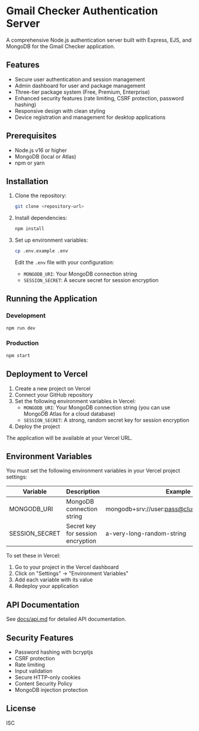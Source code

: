 # Gmail Checker Authentication Server

A comprehensive Node.js authentication server built with Express, EJS, and MongoDB for the Gmail Checker application.

## Features

- Secure user authentication and session management
- Admin dashboard for user and package management
- Three-tier package system (Free, Premium, Enterprise)
- Enhanced security features (rate limiting, CSRF protection, password hashing)
- Responsive design with clean styling
- Device registration and management for desktop applications

## Prerequisites

- Node.js v16 or higher
- MongoDB (local or Atlas)
- npm or yarn

## Installation

1. Clone the repository:
   ```bash
   git clone <repository-url>
   ```

2. Install dependencies:
   ```bash
   npm install
   ```

3. Set up environment variables:
   ```bash
   cp .env.example .env
   ```
   
   Edit the `.env` file with your configuration:
   - `MONGODB_URI`: Your MongoDB connection string
   - `SESSION_SECRET`: A secure secret for session encryption

## Running the Application

### Development
```bash
npm run dev
```

### Production
```bash
npm start
```

## Deployment to Vercel

1. Create a new project on Vercel
2. Connect your GitHub repository
3. Set the following environment variables in Vercel:
   - `MONGODB_URI`: Your MongoDB connection string (you can use MongoDB Atlas for a cloud database)
   - `SESSION_SECRET`: A strong, random secret key for session encryption
4. Deploy the project

The application will be available at your Vercel URL.

## Environment Variables

You must set the following environment variables in your Vercel project settings:

| Variable | Description | Example |
|----------|-------------|---------|
| MONGODB_URI | MongoDB connection string | mongodb+srv://user:pass@cluster.mongodb.net/db |
| SESSION_SECRET | Secret key for session encryption | a-very-long-random-string |

To set these in Vercel:
1. Go to your project in the Vercel dashboard
2. Click on "Settings" → "Environment Variables"
3. Add each variable with its value
4. Redeploy your application

## API Documentation

See [docs/api.md](docs/api.md) for detailed API documentation.

## Security Features

- Password hashing with bcryptjs
- CSRF protection
- Rate limiting
- Input validation
- Secure HTTP-only cookies
- Content Security Policy
- MongoDB injection protection

## License

ISC